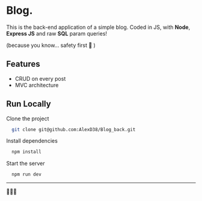 # Blog.

This is the back-end application of a simple blog. Coded in JS, with **Node**, **Express JS** and raw **SQL** param queries!

(because you know... safety first 🚓 )

## Features

-   CRUD on every post
-   MVC architecture

## Run Locally

Clone the project

```bash
  git clone git@github.com:AlexD38/Blog_back.git
```

Install dependencies

```bash
  npm install
```

Start the server

```bash
  npm run dev
```

---

🚀🚀🚀

